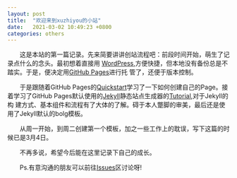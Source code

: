```yaml
---
layout: post
title:  "欢迎来到xuzhiyou的小站"
date:   2021-03-02 10:49:23 +0800
categories: others
---
```


&emsp;&emsp;这是本站的第一篇记录。先来简要讲讲创站流程吧：前段时间开始，萌生了记录点什么的念头。最初想着直接用
[WordPress][WordPress],方便快捷，但本地没有备份总是不踏实。于是，便决定用[GitHub Pages][GitHub Pages]进行托
管了，还便于版本控制。

&emsp;&emsp;于是跟随着GitHub Pages的[Quickstart][GitHub Pages Quickstart]学习了一下如何创建自己的Page。接
着学习了GitHub Pages默认使用的[Jekyll][Jekyll]静态站点生成器的[Tutorial][Jekyll Tutorial],对于Jekyll的构
建方式、基本组件和流程有了大体的了解。碍于本人蹩脚的审美，最后还是使用了Jekyll默认的bolg模板。

&emsp;&emsp;从周一开始，到周二创建第一个模板，加之一些工作上的耽误，写下这篇的时候已是3月4日。

&emsp;&emsp;不再多说，希望今后能在这里记录下自己的成长。

&emsp;&emsp;Ps.有意沟通的朋友可以前往[Issues][Issues]区讨论呀!



[WordPress]: https://wordpress.com/
[Github Pages]: https://pages.github.com/
[Github Pages Quickstart]: https://docs.github.com/en/github/working-with-github-pages
[Jekyll]: https://jekyllrb.com/
[Jekyll Tutorial]: https://jekyllrb.com/docs/step-by-step/01-setup/
[Issues]: https://github.com/xuzhiyou515/xuzhiyou515.github.io/issues

